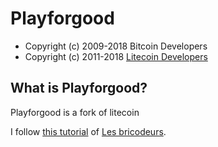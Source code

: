 # Playforgood

- Copyright (c) 2009-2018 Bitcoin Developers
- Copyright (c) 2011-2018 [Litecoin Developers](http://www.litecoin.org)  

## What is Playforgood?

Playforgood is a fork of litecoin

I follow [this tutorial](https://lesbricodeurs.fr/creersaproprecryptomonnaie/) of [Les bricodeurs](https://lesbricodeurs.fr/).
